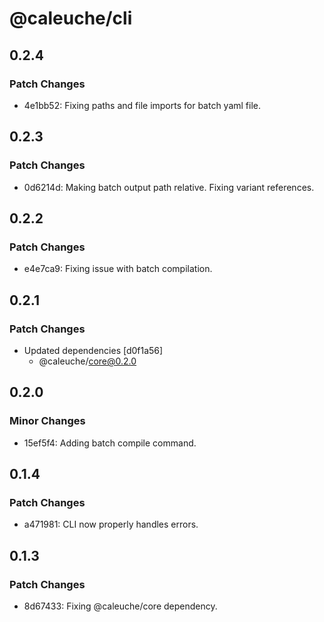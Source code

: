 # @caleuche/cli

## 0.2.4

### Patch Changes

- 4e1bb52: Fixing paths and file imports for batch yaml file.

## 0.2.3

### Patch Changes

- 0d6214d: Making batch output path relative. Fixing variant references.

## 0.2.2

### Patch Changes

- e4e7ca9: Fixing issue with batch compilation.

## 0.2.1

### Patch Changes

- Updated dependencies [d0f1a56]
  - @caleuche/core@0.2.0

## 0.2.0

### Minor Changes

- 15ef5f4: Adding batch compile command.

## 0.1.4

### Patch Changes

- a471981: CLI now properly handles errors.

## 0.1.3

### Patch Changes

- 8d67433: Fixing @caleuche/core dependency.
